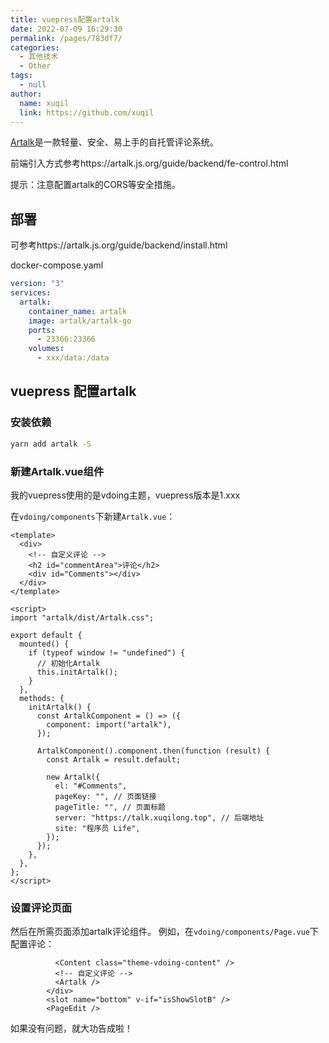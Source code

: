 ```yaml
---
title: vuepress配置artalk
date: 2022-07-09 16:29:30
permalink: /pages/783df7/
categories: 
  - 其他技术
  - Other
tags: 
  - null
author: 
  name: xuqil
  link: https://github.com/xuqil
---
```

[Artalk](https://artalk.js.org/)是一款轻量、安全、易上手的自托管评论系统。

前端引入方式参考https://artalk.js.org/guide/backend/fe-control.html

提示：注意配置artalk的CORS等安全措施。

## 部署

可参考https://artalk.js.org/guide/backend/install.html

docker-compose.yaml

```yaml
version: "3"
services:
  artalk:
    container_name: artalk
    image: artalk/artalk-go
    ports:
      - 23366:23366
    volumes:
      - xxx/data:/data

```

## vuepress 配置artalk

### 安装依赖

```bash
yarn add artalk -S

```

### 新建Artalk.vue组件

我的vuepress使用的是vdoing主题，vuepress版本是1.xxx

在`vdoing/components`下新建`Artalk.vue`：

```vue
<template>
  <div>
    <!-- 自定义评论 -->
    <h2 id="commentArea">评论</h2>
    <div id="Comments"></div>
  </div>
</template>

<script>
import "artalk/dist/Artalk.css";

export default {
  mounted() {
    if (typeof window != "undefined") {
      // 初始化Artalk
      this.initArtalk();
    }
  },
  methods: {
    initArtalk() {
      const ArtalkComponent = () => ({
        component: import("artalk"),
      });

      ArtalkComponent().component.then(function (result) {
        const Artalk = result.default;

        new Artalk({
          el: "#Comments",
          pageKey: "", // 页面链接
          pageTitle: "", // 页面标题
          server: "https://talk.xuqilong.top", // 后端地址
          site: "程序员 Life",
        });
      });
    },
  },
};
</script>

```

### 设置评论页面

然后在所需页面添加artalk评论组件。
例如，在`vdoing/components/Page.vue`下配置评论：

```vue
          <Content class="theme-vdoing-content" />
          <!-- 自定义评论 -->
          <Artalk />
        </div>
        <slot name="bottom" v-if="isShowSlotB" />
        <PageEdit />
```

如果没有问题，就大功告成啦！